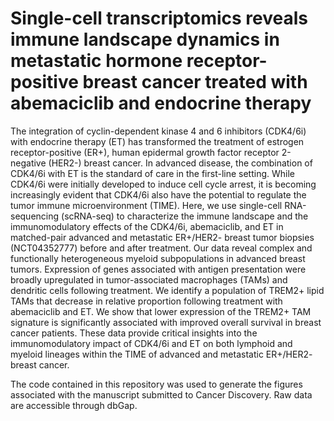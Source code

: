 # Single-cell transcriptomics reveals immune landscape dynamics in metastatic hormone receptor-positive breast cancer treated with abemaciclib and endocrine therapy

The integration of cyclin-dependent kinase 4 and 6 inhibitors (CDK4/6i) with endocrine therapy (ET) has transformed the treatment of estrogen receptor-positive (ER+), human epidermal growth factor receptor 2-negative (HER2-) breast cancer. In advanced disease, the combination of CDK4/6i with ET is the standard of care in the first-line setting. While CDK4/6i were initially developed to induce cell cycle arrest, it is becoming increasingly evident that CDK4/6i also have the potential to regulate the tumor immune microenvironment (TIME). Here, we use single-cell RNA-sequencing (scRNA-seq) to characterize the immune landscape and the immunomodulatory effects of the CDK4/6i, abemaciclib, and ET in matched-pair advanced and metastatic ER+/HER2- breast tumor biopsies (NCT04352777) before and after treatment. Our data reveal complex and functionally heterogeneous myeloid subpopulations in advanced breast tumors. Expression of genes associated with antigen presentation were broadly upregulated in tumor-associated macrophages (TAMs) and dendritic cells following treatment. We identify a population of TREM2+ lipid TAMs that decrease in relative proportion following treatment with abemaciclib and ET. We show that lower expression of the TREM2+ TAM signature is significantly associated with improved overall survival in breast cancer patients. These data provide critical insights into the immunomodulatory impact of CDK4/6i and ET on both lymphoid and myeloid lineages within the TIME of advanced and metastatic ER+/HER2- breast cancer. 

The code contained in this repository was used to generate the figures associated with the manuscript submitted to Cancer Discovery. Raw data are accessible through dbGap.
